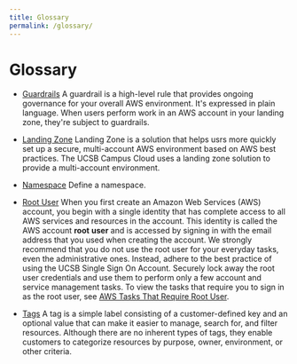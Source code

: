 ```yaml
---
title: Glossary
permalink: /glossary/
---
```


# Glossary

 * [Guardrails](#guardrails) A guardrail is a high-level rule that provides ongoing governance for your overall AWS environment. It's expressed in plain language. When users perform work in an AWS account in your landing zone, they're subject to guardrails.

 * [Landing Zone](#landingzone) Landing Zone is a solution that helps usrs more quickly set up a secure, multi-account AWS environment based on AWS best practices. The UCSB Campus Cloud uses a landing zone solution to provide a multi-account environment.

 * [Namespace](#namespace) Define a namespace.

 * [Root User](#rootuser) When you first create an Amazon Web Services (AWS) account, you begin with a single identity that has complete access to all AWS services and resources in the account. This identity is called the AWS account __root__ __user__ and is accessed by signing in with the email address that you used when creating the account.
   We strongly recommend that you do not use the root user for your everyday tasks, even the administrative ones. Instead, adhere to the best practice of using the UCSB Single Sign On Account. Securely lock away the root user credentials and use them to perform only a few account and service management tasks.
   To view the tasks that require you to sign in as the root user, see [AWS Tasks That Require Root User](https://docs.aws.amazon.com/general/latest/gr/aws_tasks-that-require-root.html).

 * [Tags](#tags) A tag is a simple label consisting of a customer-defined key and an optional value that can make it easier to manage, search for, and filter resources. Although there are no inherent types of tags, they enable customers to categorize resources by purpose, owner, environment, or other criteria.
 
